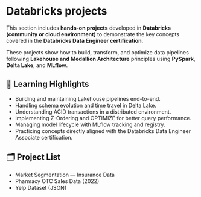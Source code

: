 # Databricks projects

This section includes **hands-on projects** developed in **Databricks (community or cloud environment)** to demonstrate the key concepts covered in the **Databricks Data Engineer certification**.  

These projects show how to build, transform, and optimize data pipelines following **Lakehouse and Medallion Architecture** principles using **PySpark**, **Delta Lake**, and **MLflow**.

## 🧠 Learning Highlights

* Building and maintaining Lakehouse pipelines end-to-end.
* Handling schema evolution and time travel in Delta Lake.
* Understanding ACID transactions in a distributed environment.
* Implementing Z-Ordering and OPTIMIZE for better query performance.
* Managing model lifecycle with MLflow tracking and registry.
* Practicing concepts directly aligned with the Databricks Data Engineer Associate certification.

## 🗂️ Project List

* Market Segmentation — Insurance Data
* Pharmacy OTC Sales Data (2022)
* Yelp Dataset (JSON)